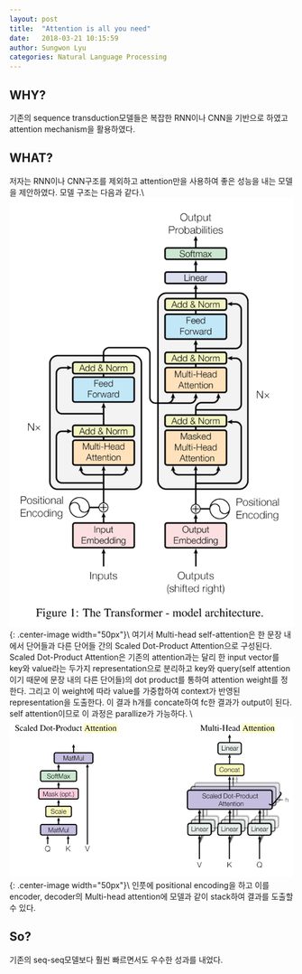 ```yaml
---
layout: post
title:  "Attention is all you need"
date:   2018-03-21 10:15:59
author: Sungwon Lyu
categories: Natural Language Processing
---
```

## WHY? 
기존의 sequence transduction모델들은 복잡한 RNN이나 CNN을 기반으로 하였고 attention mechanism을 활용하였다. 

## WHAT?
저자는 RNN이나 CNN구조를 제외하고 attention만을 사용하여 좋은 성능을 내는 모델을 제안하였다. 모델 구조는 다음과 같다.\\
![img](/assets/images/att.png){: .center-image width="50px"}\\
여기서 Multi-head self-attention은 한 문장 내에서 단어들과 다른 단어들 간의 Scaled Dot-Product Attention으로 구성된다. Scaled Dot-Product Attention은 기존의 attention과는 달리 한 input vector를 key와 value라는 두가지 representation으로 분리하고 key와 query(self attention이기 때문에 문장 내의 다른 단어들)의 dot product를 통하여 attention weight를 정한다. 그리고 이 weight에 따라 value를 가중합하여 context가 반영된 representation을 도출한다. 이 결과 h개를 concate하여 fc한 결과가 output이 된다. self attention이므로 이 과정은 parallize가 가능하다. \\
![img](/assets/images/att2.png){: .center-image width="50px"}\\
인풋에 positional encoding을 하고 이를 encoder, decoder의 Multi-head attention에 모델과 같이 stack하여 결과를 도출할 수 있다. 

## So?
기존의 seq-seq모델보다 훨씬 빠르면서도 우수한 성과를 내었다. 